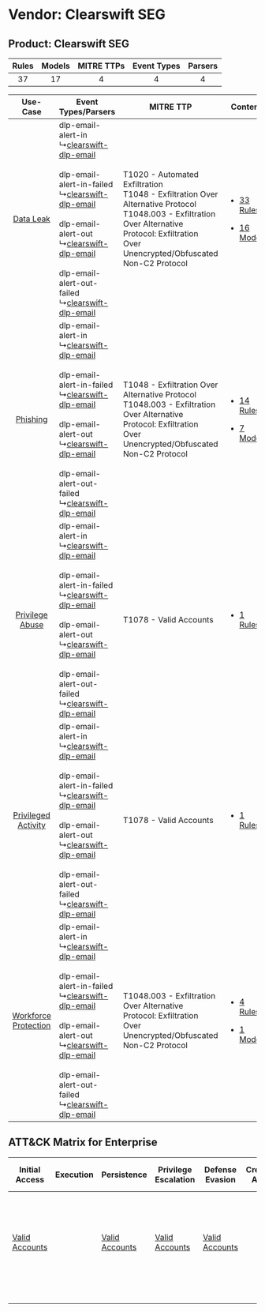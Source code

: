 Vendor: Clearswift SEG
======================
Product: Clearswift SEG
-----------------------
| Rules | Models | MITRE TTPs | Event Types | Parsers |
|:-----:|:------:|:----------:|:-----------:|:-------:|
|  37   |   17   |     4      |      4      |    4    |

|    Use-Case    | Event Types/Parsers    | MITRE TTP    | Content    |
|:----:| ---- | ---- | ---- |
|    [Data Leak](../../../UseCases/uc_data_leak.md)    |  dlp-email-alert-in<br> ↳[clearswift-dlp-email](Ps/pC_clearswiftdlpemail.md)<br><br> dlp-email-alert-in-failed<br> ↳[clearswift-dlp-email](Ps/pC_clearswiftdlpemail.md)<br><br> dlp-email-alert-out<br> ↳[clearswift-dlp-email](Ps/pC_clearswiftdlpemail.md)<br><br> dlp-email-alert-out-failed<br> ↳[clearswift-dlp-email](Ps/pC_clearswiftdlpemail.md)<br> | T1020 - Automated Exfiltration<br>T1048 - Exfiltration Over Alternative Protocol<br>T1048.003 - Exfiltration Over Alternative Protocol: Exfiltration Over Unencrypted/Obfuscated Non-C2 Protocol<br> | [<ul><li>33 Rules</li></ul><ul><li>16 Models</li></ul>](RM/r_m_clearswift_seg_clearswift_seg_Data_Leak.md)          |
|    [Phishing](../../../UseCases/uc_phishing.md)    |  dlp-email-alert-in<br> ↳[clearswift-dlp-email](Ps/pC_clearswiftdlpemail.md)<br><br> dlp-email-alert-in-failed<br> ↳[clearswift-dlp-email](Ps/pC_clearswiftdlpemail.md)<br><br> dlp-email-alert-out<br> ↳[clearswift-dlp-email](Ps/pC_clearswiftdlpemail.md)<br><br> dlp-email-alert-out-failed<br> ↳[clearswift-dlp-email](Ps/pC_clearswiftdlpemail.md)<br> | T1048 - Exfiltration Over Alternative Protocol<br>T1048.003 - Exfiltration Over Alternative Protocol: Exfiltration Over Unencrypted/Obfuscated Non-C2 Protocol<br>    | [<ul><li>14 Rules</li></ul><ul><li>7 Models</li></ul>](RM/r_m_clearswift_seg_clearswift_seg_Phishing.md)    |
|      [Privilege Abuse](../../../UseCases/uc_privilege_abuse.md)      |  dlp-email-alert-in<br> ↳[clearswift-dlp-email](Ps/pC_clearswiftdlpemail.md)<br><br> dlp-email-alert-in-failed<br> ↳[clearswift-dlp-email](Ps/pC_clearswiftdlpemail.md)<br><br> dlp-email-alert-out<br> ↳[clearswift-dlp-email](Ps/pC_clearswiftdlpemail.md)<br><br> dlp-email-alert-out-failed<br> ↳[clearswift-dlp-email](Ps/pC_clearswiftdlpemail.md)<br> | T1078 - Valid Accounts<br>    | [<ul><li>1 Rules</li></ul>](RM/r_m_clearswift_seg_clearswift_seg_Privilege_Abuse.md)    |
|  [Privileged Activity](../../../UseCases/uc_privileged_activity.md)  |  dlp-email-alert-in<br> ↳[clearswift-dlp-email](Ps/pC_clearswiftdlpemail.md)<br><br> dlp-email-alert-in-failed<br> ↳[clearswift-dlp-email](Ps/pC_clearswiftdlpemail.md)<br><br> dlp-email-alert-out<br> ↳[clearswift-dlp-email](Ps/pC_clearswiftdlpemail.md)<br><br> dlp-email-alert-out-failed<br> ↳[clearswift-dlp-email](Ps/pC_clearswiftdlpemail.md)<br> | T1078 - Valid Accounts<br>    | [<ul><li>1 Rules</li></ul>](RM/r_m_clearswift_seg_clearswift_seg_Privileged_Activity.md)    |
| [Workforce Protection](../../../UseCases/uc_workforce_protection.md) |  dlp-email-alert-in<br> ↳[clearswift-dlp-email](Ps/pC_clearswiftdlpemail.md)<br><br> dlp-email-alert-in-failed<br> ↳[clearswift-dlp-email](Ps/pC_clearswiftdlpemail.md)<br><br> dlp-email-alert-out<br> ↳[clearswift-dlp-email](Ps/pC_clearswiftdlpemail.md)<br><br> dlp-email-alert-out-failed<br> ↳[clearswift-dlp-email](Ps/pC_clearswiftdlpemail.md)<br> | T1048.003 - Exfiltration Over Alternative Protocol: Exfiltration Over Unencrypted/Obfuscated Non-C2 Protocol<br>    | [<ul><li>4 Rules</li></ul><ul><li>1 Models</li></ul>](RM/r_m_clearswift_seg_clearswift_seg_Workforce_Protection.md) |

ATT&CK Matrix for Enterprise
----------------------------
| Initial Access                                                      | Execution | Persistence                                                         | Privilege Escalation                                                | Defense Evasion                                                     | Credential Access | Discovery | Lateral Movement | Collection | Command and Control | Exfiltration                                                                                                                                                                                                                                                                                                                    | Impact |
| ------------------------------------------------------------------- | --------- | ------------------------------------------------------------------- | ------------------------------------------------------------------- | ------------------------------------------------------------------- | ----------------- | --------- | ---------------- | ---------- | ------------------- | ------------------------------------------------------------------------------------------------------------------------------------------------------------------------------------------------------------------------------------------------------------------------------------------------------------------------------- | ------ |
| [Valid Accounts](https://attack.mitre.org/techniques/T1078)<br><br> |           | [Valid Accounts](https://attack.mitre.org/techniques/T1078)<br><br> | [Valid Accounts](https://attack.mitre.org/techniques/T1078)<br><br> | [Valid Accounts](https://attack.mitre.org/techniques/T1078)<br><br> |                   |           |                  |            |                     | [Exfiltration Over Alternative Protocol](https://attack.mitre.org/techniques/T1048)<br><br>[Exfiltration Over Alternative Protocol: Exfiltration Over Unencrypted/Obfuscated Non-C2 Protocol](https://attack.mitre.org/techniques/T1048/003)<br><br>[Automated Exfiltration](https://attack.mitre.org/techniques/T1020)<br><br> |        |